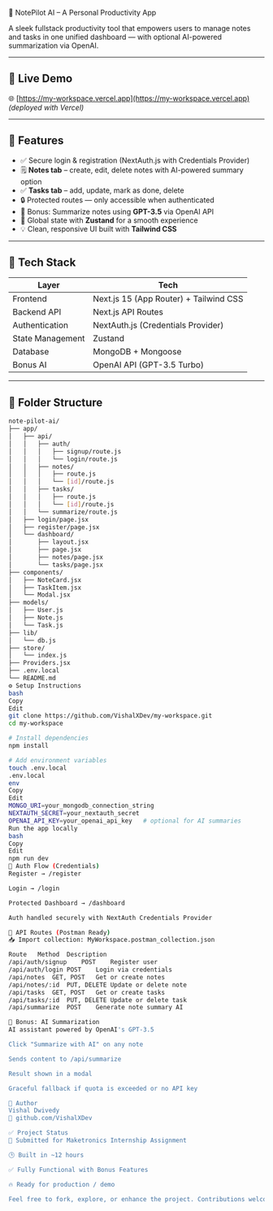  🧠 NotePilot AI – A Personal Productivity App

A sleek fullstack productivity tool that empowers users to manage notes and tasks in one unified dashboard — with optional AI-powered summarization via OpenAI.

---

## 🔗 Live Demo

🌐 [https://my-workspace.vercel.app](https://my-workspace.vercel.app) *(deployed with Vercel)*

---

## 🚀 Features

- ✅ Secure login & registration (NextAuth.js with Credentials Provider)
- 🗒️ **Notes tab** – create, edit, delete notes with AI-powered summary option
- ✅ **Tasks tab** – add, update, mark as done, delete
- 🔒 Protected routes — only accessible when authenticated
- 🧠 Bonus: Summarize notes using **GPT-3.5** via OpenAI API
- 🌙 Global state with **Zustand** for a smooth experience
- 💡 Clean, responsive UI built with **Tailwind CSS**

---

## 🧱 Tech Stack

| Layer           | Tech                                  |
|----------------|----------------------------------------|
| Frontend        | Next.js 15 (App Router) + Tailwind CSS |
| Backend API     | Next.js API Routes                    |
| Authentication  | NextAuth.js (Credentials Provider)    |
| State Management| Zustand                                |
| Database        | MongoDB + Mongoose                    |
| Bonus AI        | OpenAI API (GPT-3.5 Turbo)            |

---

## 📁 Folder Structure

```bash
note-pilot-ai/
├── app/
│   ├── api/
│   │   ├── auth/
│   │   │   ├── signup/route.js
│   │   │   └── login/route.js
│   │   ├── notes/
│   │   │   ├── route.js
│   │   │   └── [id]/route.js
│   │   ├── tasks/
│   │   │   ├── route.js
│   │   │   └── [id]/route.js
│   │   └── summarize/route.js
│   ├── login/page.jsx
│   ├── register/page.jsx
│   └── dashboard/
│       ├── layout.jsx
│       ├── page.jsx
│       ├── notes/page.jsx
│       └── tasks/page.jsx
├── components/
│   ├── NoteCard.jsx
│   ├── TaskItem.jsx
│   └── Modal.jsx
├── models/
│   ├── User.js
│   ├── Note.js
│   └── Task.js
├── lib/
│   └── db.js
├── store/
│   └── index.js
├── Providers.jsx
├── .env.local
└── README.md
⚙️ Setup Instructions
bash
Copy
Edit
git clone https://github.com/VishalXDev/my-workspace.git
cd my-workspace

# Install dependencies
npm install

# Add environment variables
touch .env.local
.env.local
env
Copy
Edit
MONGO_URI=your_mongodb_connection_string
NEXTAUTH_SECRET=your_nextauth_secret
OPENAI_API_KEY=your_openai_api_key   # optional for AI summaries
Run the app locally
bash
Copy
Edit
npm run dev
🔐 Auth Flow (Credentials)
Register → /register

Login → /login

Protected Dashboard → /dashboard

Auth handled securely with NextAuth Credentials Provider

🔌 API Routes (Postman Ready)
📥 Import collection: MyWorkspace.postman_collection.json

Route	Method	Description
/api/auth/signup	POST	Register user
/api/auth/login	POST	Login via credentials
/api/notes	GET, POST	Get or create notes
/api/notes/:id	PUT, DELETE	Update or delete note
/api/tasks	GET, POST	Get or create tasks
/api/tasks/:id	PUT, DELETE	Update or delete task
/api/summarize	POST	Generate note summary AI

🧠 Bonus: AI Summarization
AI assistant powered by OpenAI's GPT-3.5

Click "Summarize with AI" on any note

Sends content to /api/summarize

Result shown in a modal

Graceful fallback if quota is exceeded or no API key

👤 Author
Vishal Dwivedy
🔗 github.com/VishalXDev

✅ Project Status
📂 Submitted for Maketronics Internship Assignment

🕒 Built in ~12 hours

✅ Fully Functional with Bonus Features

🔥 Ready for production / demo

Feel free to fork, explore, or enhance the project. Contributions welcome!